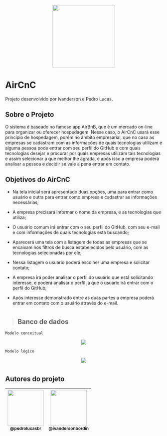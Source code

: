 <p align="center"><img src="https://calendarmedia.blob.core.windows.net/assets/3867334a-8bcc-4f44-9684-3fe63020ec24.png" width="200"></p>

# AirCnC
Projeto desenvolvido por Ivanderson e Pedro Lucas.

## Sobre o Projeto

O sistema é baseado no famoso app AirBnB, que é um mercado on-line para organizar ou oferecer hospedagem. Nesse caso, o AirCnC usará esse princípio de hospedagem, porém no âmbito empresarial, que no caso as empresas se cadastram com as informações de quais tecnologias utilizam e alguma pessoa pode entrar com seu perfil do GitHub e com quais tecnologias desejar e procurar por quais empresas utilizam tais tecnologias e assim
selecionar a que melhor lhe agrada, e após isso a empresa poderá analisar a pessoa e decidir se vale a pena entrar em contato.

## Objetivos do AirCnC

- Na tela inicial será apresentado duas opções, uma para entrar como
usuário e outra para entrar como empresa e cadastrar as informações
necessárias;

- A empresa precisará informar o nome da empresa, e as tecnologias
que utiliza;

- O usuário comum irá entrar com o seu perfil do GitHub, com seu e-mail
e com informações de quais tecnologias está buscando;

- Aparecerá uma tela com a listagem de todas as empresas que se
encaixam nos filtros de busca estabelecidos pelo usuário, com as
tecnologias selecionadas por ele;

- Nessa listagem o usuário poderá escolher uma empresa e solicitar
contato;

- A empresa irá poder analisar o perfil do usuário que está solicitando
interesse, e poderá analisar o perfil já que o usuário irá entrar com o
perfil do GitHub;

- Após interesse demonstrado entre as duas partes a empresa poderá
entrar em contato com o usuário através do e-mail.

#

> ## Banco de dados

```Modelo conceitual```
<p align="center"><img src="https://raw.githubusercontent.com/joaoteixeira/ads-2020-1-AirCnC/master/db/AirCnC-ModeloConceitual.png"></p>

```Modelo lógico```
<p align="center"><img src="https://raw.githubusercontent.com/joaoteixeira/ads-2020-1-AirCnC/master/db/AirCnC-ModeloLogico.png"></p>

#

## Autores do projeto

| [<img src="https://avatars1.githubusercontent.com/u/48169636?v=4" width=115><br><sub>@pedrolucasbr</sub>](https://github.com/pedrolucasbr) | [<img src="https://avatars0.githubusercontent.com/u/34588709?v=4" width=115><br><sub>@ivandersonbordin</sub>](https://github.com/ivandersonbordin) |
| :---: | :---: |